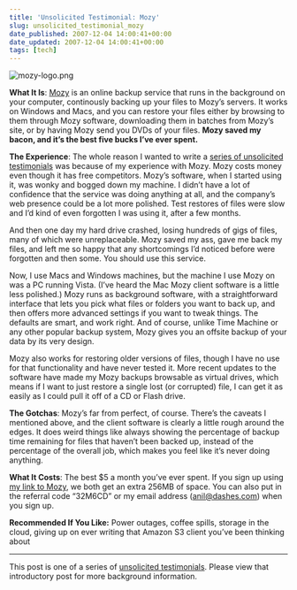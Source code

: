 ```yaml
---
title: 'Unsolicited Testimonial: Mozy'
slug: unsolicited_testimonial_mozy
date_published: 2007-12-04 14:00:41+00:00
date_updated: 2007-12-04 14:00:41+00:00
tags: [tech]
---
```

![mozy-logo.png](/images/mozy-logo.png)

**What It Is**: [Mozy](https://mozy.com/?ref=32M6CD) is an online backup service that runs in the background on your computer, continously backing up your files to Mozy’s servers. It works on Windows and Macs, and you can restore your files either by browsing to them through Mozy software, downloading them in batches from Mozy’s site, or by having Mozy send you DVDs of your files. **Mozy saved my bacon, and it’s the best five bucks I’ve ever spent.**

**The Experience**: The whole reason I wanted to write a [series of unsolicited testimonials](/2007/12/03/unsolicited_testimonials/) was because of my experience with Mozy. Mozy costs money even though it has free competitors. Mozy’s software, when I started using it, was wonky and bogged down my machine. I didn’t have a lot of confidence that the service was doing anything at all, and the company’s web presence could be a lot more polished. Test restores of files were slow and I’d kind of even forgotten I was using it, after a few months.

And then one day my hard drive crashed, losing hundreds of gigs of files, many of which were unreplaceable. Mozy saved my ass, gave me back my files, and left me so happy that any shortcomings I’d noticed before were forgotten and then some. You should use this service.

Now, I use Macs and Windows machines, but the machine I use Mozy on was a PC running Vista. (I’ve heard the Mac Mozy client software is a little less polished.) Mozy runs as background software, with a straightforward interface that lets you pick what files or folders you want to back up, and then offers more advanced settings if you want to tweak things. The defaults are smart, and work right. And of course, unlike Time Machine or any other popular backup system, Mozy gives you an offsite backup of your data by its very design.

Mozy also works for restoring older versions of files, though I have no use for that functionality and have never tested it. More recent updates to the software have made my Mozy backups browsable as virtual drives, which means if I want to just restore a single lost (or corrupted) file, I can get it as easily as I could pull it off of a CD or Flash drive.

**The Gotchas**: Mozy’s far from perfect, of course. There’s the caveats I mentioned above, and the client software is clearly a little rough around the edges. It does weird things like always showing the percentage of backup time remaining for files that haven’t been backed up, instead of the percentage of the overall job, which makes you feel like it’s never doing anything.

**What It Costs**: The best $5 a month you’ve ever spent. If you sign up using [my link to Mozy](https://mozy.com/?ref=32M6CD), we both get an extra 256MB of space. You can also put in the referral code “32M6CD” or my email address ([anil@dashes.com](mailto:anil@dashes.com)) when you sign up.

**Recommended If You Like:** Power outages, coffee spills, storage in the cloud, giving up on ever writing that Amazon S3 client you’ve been thinking about

---

This post is one of a series of [unsolicited testimonials](/2007/12/03/unsolicited_testimonials/). Please view that introductory post for more background information.
